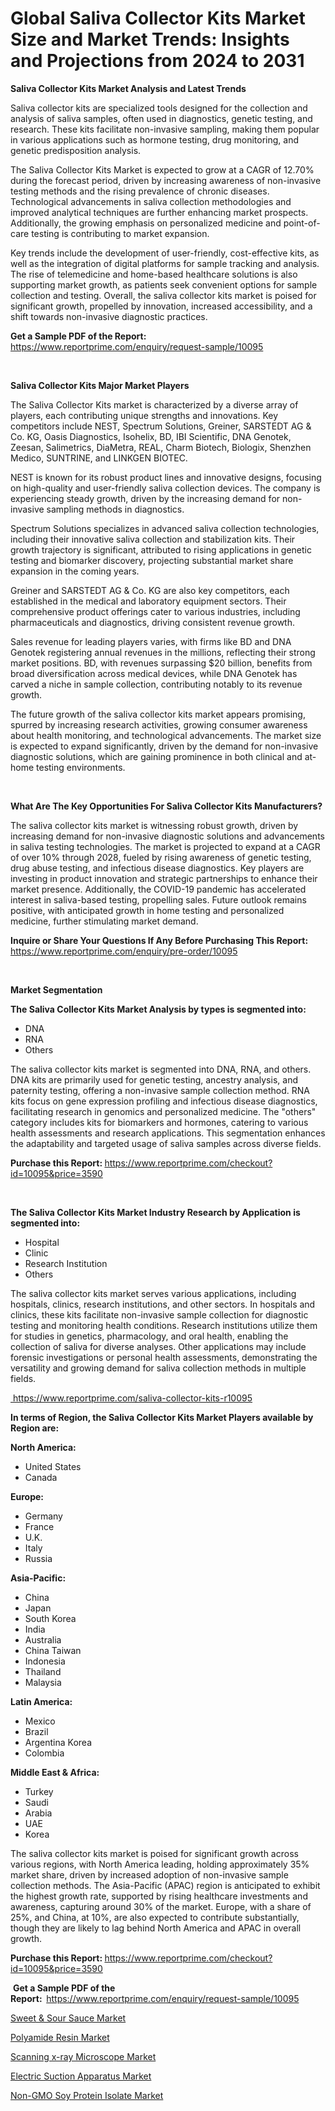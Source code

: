 <p><h1>Global Saliva Collector Kits Market Size and Market Trends: Insights and Projections from 2024 to 2031</h1></p><p><strong>Saliva Collector Kits Market Analysis and Latest Trends</strong></p>
<p><p>Saliva collector kits are specialized tools designed for the collection and analysis of saliva samples, often used in diagnostics, genetic testing, and research. These kits facilitate non-invasive sampling, making them popular in various applications such as hormone testing, drug monitoring, and genetic predisposition analysis.</p><p>The Saliva Collector Kits Market is expected to grow at a CAGR of 12.70% during the forecast period, driven by increasing awareness of non-invasive testing methods and the rising prevalence of chronic diseases. Technological advancements in saliva collection methodologies and improved analytical techniques are further enhancing market prospects. Additionally, the growing emphasis on personalized medicine and point-of-care testing is contributing to market expansion. </p><p>Key trends include the development of user-friendly, cost-effective kits, as well as the integration of digital platforms for sample tracking and analysis. The rise of telemedicine and home-based healthcare solutions is also supporting market growth, as patients seek convenient options for sample collection and testing. Overall, the saliva collector kits market is poised for significant growth, propelled by innovation, increased accessibility, and a shift towards non-invasive diagnostic practices.</p></p>
<p><strong>Get a Sample PDF of the Report:&nbsp;</strong> <a href="https://www.reportprime.com/enquiry/request-sample/10095">https://www.reportprime.com/enquiry/request-sample/10095</a></p>
<p>&nbsp;</p>
<p><strong>Saliva Collector Kits Major Market Players</strong></p>
<p><p>The Saliva Collector Kits market is characterized by a diverse array of players, each contributing unique strengths and innovations. Key competitors include NEST, Spectrum Solutions, Greiner, SARSTEDT AG & Co. KG, Oasis Diagnostics, Isohelix, BD, IBI Scientific, DNA Genotek, Zeesan, Salimetrics, DiaMetra, REAL, Charm Biotech, Biologix, Shenzhen Medico, SUNTRINE, and LINKGEN BIOTEC.</p><p>NEST is known for its robust product lines and innovative designs, focusing on high-quality and user-friendly saliva collection devices. The company is experiencing steady growth, driven by the increasing demand for non-invasive sampling methods in diagnostics. </p><p>Spectrum Solutions specializes in advanced saliva collection technologies, including their innovative saliva collection and stabilization kits. Their growth trajectory is significant, attributed to rising applications in genetic testing and biomarker discovery, projecting substantial market share expansion in the coming years.</p><p>Greiner and SARSTEDT AG & Co. KG are also key competitors, each established in the medical and laboratory equipment sectors. Their comprehensive product offerings cater to various industries, including pharmaceuticals and diagnostics, driving consistent revenue growth.</p><p>Sales revenue for leading players varies, with firms like BD and DNA Genotek registering annual revenues in the millions, reflecting their strong market positions. BD, with revenues surpassing $20 billion, benefits from broad diversification across medical devices, while DNA Genotek has carved a niche in sample collection, contributing notably to its revenue growth.</p><p>The future growth of the saliva collector kits market appears promising, spurred by increasing research activities, growing consumer awareness about health monitoring, and technological advancements. The market size is expected to expand significantly, driven by the demand for non-invasive diagnostic solutions, which are gaining prominence in both clinical and at-home testing environments.</p></p>
<p>&nbsp;</p>
<p><strong>What Are The Key Opportunities For Saliva Collector Kits Manufacturers?</strong></p>
<p><p>The saliva collector kits market is witnessing robust growth, driven by increasing demand for non-invasive diagnostic solutions and advancements in saliva testing technologies. The market is projected to expand at a CAGR of over 10% through 2028, fueled by rising awareness of genetic testing, drug abuse testing, and infectious disease diagnostics. Key players are investing in product innovation and strategic partnerships to enhance their market presence. Additionally, the COVID-19 pandemic has accelerated interest in saliva-based testing, propelling sales. Future outlook remains positive, with anticipated growth in home testing and personalized medicine, further stimulating market demand.</p></p>
<p><strong>Inquire or Share Your Questions If Any Before Purchasing This Report:</strong> <a href="https://www.reportprime.com/enquiry/pre-order/10095">https://www.reportprime.com/enquiry/pre-order/10095</a></p>
<p>&nbsp;</p>
<p><strong>Market Segmentation</strong></p>
<p><strong>The Saliva Collector Kits Market Analysis by types is segmented into:</strong></p>
<p><ul><li>DNA</li><li>RNA</li><li>Others</li></ul></p>
<p><p>The saliva collector kits market is segmented into DNA, RNA, and others. DNA kits are primarily used for genetic testing, ancestry analysis, and paternity testing, offering a non-invasive sample collection method. RNA kits focus on gene expression profiling and infectious disease diagnostics, facilitating research in genomics and personalized medicine. The "others" category includes kits for biomarkers and hormones, catering to various health assessments and research applications. This segmentation enhances the adaptability and targeted usage of saliva samples across diverse fields.</p></p>
<p><strong>Purchase this Report:&nbsp;</strong><a href="https://www.reportprime.com/checkout?id=10095&price=3590">https://www.reportprime.com/checkout?id=10095&price=3590</a></p>
<p>&nbsp;</p>
<p><strong>The Saliva Collector Kits Market Industry Research by Application is segmented into:</strong></p>
<p><ul><li>Hospital</li><li>Clinic</li><li>Research Institution</li><li>Others</li></ul></p>
<p><p>The saliva collector kits market serves various applications, including hospitals, clinics, research institutions, and other sectors. In hospitals and clinics, these kits facilitate non-invasive sample collection for diagnostic testing and monitoring health conditions. Research institutions utilize them for studies in genetics, pharmacology, and oral health, enabling the collection of saliva for diverse analyses. Other applications may include forensic investigations or personal health assessments, demonstrating the versatility and growing demand for saliva collection methods in multiple fields.</p></p>
<p><a href="https://www.reportprime.com/saliva-collector-kits-r10095">&nbsp;https://www.reportprime.com/saliva-collector-kits-r10095</a></p>
<p><strong>In terms of Region, the Saliva Collector Kits Market Players available by Region are:</strong></p>
<p>
    <p> <strong> North America: </strong>
        <ul>
            <li>United States</li>
            <li>Canada</li>
        </ul>
        </p> 
    <p> <strong> Europe: </strong>
        <ul>
            <li>Germany</li>
            <li>France</li>
            <li>U.K.</li>
            <li>Italy</li>
            <li>Russia</li>
        </ul>
        </p> 
    <p> <strong> Asia-Pacific: </strong>
        <ul>
            <li>China</li>
            <li>Japan</li>
            <li>South Korea</li>
            <li>India</li>
            <li>Australia</li>
            <li>China Taiwan</li>
            <li>Indonesia</li>
            <li>Thailand</li>
            <li>Malaysia</li>
        </ul>
        </p> 
    <p> <strong> Latin America: </strong>
        <ul>
            <li>Mexico</li>
            <li>Brazil</li>
            <li>Argentina Korea</li>
            <li>Colombia</li>
        </ul>
        </p> 
    <p> <strong> Middle East & Africa: </strong>
        <ul>
            <li>Turkey</li>
            <li>Saudi</li>
            <li>Arabia</li>
            <li>UAE</li>
            <li>Korea</li>
        </ul>
    </p>
    </p>
<p><p>The saliva collector kits market is poised for significant growth across various regions, with North America leading, holding approximately 35% market share, driven by increased adoption of non-invasive sample collection methods. The Asia-Pacific (APAC) region is anticipated to exhibit the highest growth rate, supported by rising healthcare investments and awareness, capturing around 30% of the market. Europe, with a share of 25%, and China, at 10%, are also expected to contribute substantially, though they are likely to lag behind North America and APAC in overall growth.</p></p>
<p><strong>Purchase this Report: </strong><a href="https://www.reportprime.com/checkout?id=10095&price=3590">https://www.reportprime.com/checkout?id=10095&price=3590</a></p>
<p>&nbsp;<strong>Get a Sample PDF of the Report:&nbsp;&nbsp;</strong><a href="https://www.reportprime.com/enquiry/request-sample/10095">https://www.reportprime.com/enquiry/request-sample/10095</a></p>
<p><strong></strong></p>
<p><p><a href="https://medium.com/@theomorar/what-is-sweet-sour-sauce-market-e2add9de579e">Sweet & Sour Sauce Market</a></p><p><a href="https://issuu.com/reportprime-2/docs/polyamide-resin-market-size-2030.pp_5b34aa7fe4d6b1">Polyamide Resin Market</a></p><p><a href="https://medium.com/@theomorar/the-scanning-x-ray-microscope-market-insights-report-offers-an-in-depth-and-thorough-analysis-of-4ce3b2f18a9b">Scanning x-ray Microscope Market</a></p><p><a href="https://github.com/SamiaHussain82/Market-Research-Report-List-1/blob/main/electric-suction-apparatus-market.md">Electric Suction Apparatus Market</a></p><p><a href="https://issuu.com/reportprime-2/docs/non-gmo-soy-protein-isolate-market-_e9ee63fc90408f">Non-GMO Soy Protein Isolate Market</a></p></p>